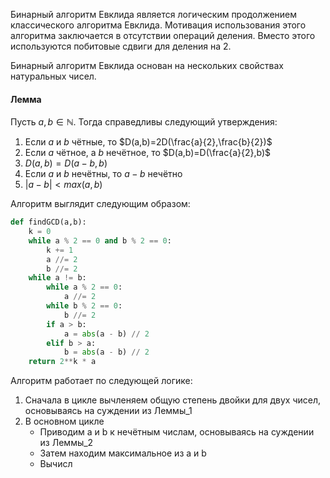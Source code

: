 Бинарный алгоритм Евклида является логическим продолжением классического алгоритма Евклида. Мотивация использования этого алгоритма заключается в отсутствии операций деления. Вместо этого используются побитовые сдвиги для деления на 2.

Бинарный алгоритм Евклида основан на нескольких свойствах натуральных чисел.
#### Лемма
Пусть $a,b\in \mathbb N$. Тогда справедливы следующий утверждения:
1. Если $a$ и $b$ чётные, то $D(a,b)=2D(\frac{a}{2},\frac{b}{2})$
2. Если $a$ чётное, а $b$ нечётное, то $D(a,b)=D(\frac{a}{2},b)$
3. $D(a,b)=D(a-b,b)$
4. Если $a$ и $b$ нечётны, то $a-b$ нечётно
5. $|a-b|<max(a, b)$

Алгоритм выглядит следующим образом:
```python
def findGCD(a,b):
	k = 0
	while a % 2 == 0 and b % 2 == 0:
		k += 1
		a //= 2
		b //= 2
	while a != b:
		while a % 2 == 0:
			a //= 2
		while b % 2 == 0:
			b //= 2
		if a > b:
			a = abs(a - b) // 2
		elif b > a:
			b = abs(a - b) // 2
	return 2**k * a
```
Алгоритм работает по следующей логике:
1. Сначала в цикле вычленяем общую степень двойки для двух чисел, основываясь на суждении из Леммы_1
2. В основном цикле
	- Приводим a и b к нечётным числам, основываясь на суждении из Леммы_2
	- Затем находим максимальное из a и b
	- Вычисл